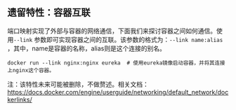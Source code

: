 ## 遗留特性：容器互联

端口映射实现了外部与容器的网络通信，下面我们来探讨容器之间如何通信。使用`--link` 参数即可实现容器之间的互联。该参数的格式为：`--link name:alias` ，其中，name是容器的名称，alias则是这个连接的别名。

```
docker run --link nginx:nginx eureka  # 使用eureka镜像启动容器，并将其连接上nginx这个容器。
```

注：该特性未来可能被删除，不做赘述。相关文档：<https://docs.docker.com/engine/userguide/networking/default_network/dockerlinks/>













